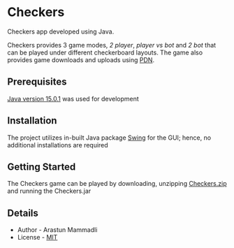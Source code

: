# Checkers
Checkers app developed using Java.

Checkers provides 3 game modes, *2 player*, *player vs bot* 
and *2 bot* that can be played under different checkerboard layouts.
The game also provides game downloads and uploads using 
[PDN](PDN_Specification.pdf).

## Prerequisites
[Java version 15.0.1](https://www.oracle.com/java/technologies/javase/jdk15-archive-downloads.html) 
was used for development

## Installation
The project utilizes in-built Java package [Swing](https://en.wikipedia.org/wiki/Swing_(Java)) for 
the GUI; hence, no additional installations are required

## Getting Started
The Checkers game can be played by downloading, unzipping [Checkers.zip](Checkers.zip) and running the Checkers.jar

## Details
- Author - Arastun Mammadli
- License - [MIT](LICENSE)

